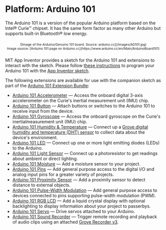 # Platform: Arduino 101

The Arduino 101 is a version of the popular Arduino platform based on the Intel&reg; Curie&trade; chipset. It has the same form factor as many other Arduino but supports built-in Bluetooth&reg; low energy.

<div style="text-align: center; font-size: 75%; margin: 16pt 0;">
![Image of the Arduino/Genuino 101 board. Source: arduino.cc](/images/AG101.jpg)
<br>
Image source: [Arduino 101 page on Arduino.cc](https://www.arduino.cc/en/Main/ArduinoBoard101)
</div>

MIT App Inventor provides a sketch for the Arduino 101 and extensions to interact with the sketch. Please follow [these instructions](https://docs.google.com/presentation/d/190VjGID52HFxQqRDHuvF3LBZmh3GE6o2BHv-IlprUug/edit?usp=sharing) to program your Arduino 101 with the [App Inventor sketch](/resources/AIM-for-Things-Arduino101.zip).

The following extensions are available for use with the companion sketch as part of the [Arduino 101 Extension Bundle](/resources/Arduino101.aix):

* [Arduino 101 Accelerometer](#/components/arduinoaccelerometer) &mdash; Access the onboard digital 3-axis accelerometer on the Curie's inertial measurement unit (IMU) chip.
* [Arduino 101 Button](#/components/arduinobutton) &mdash; Attach buttons or switches to the Arduino 101 to receive input from the device.
* [Arduino 101 Gyroscope](#/components/arduinogyroscope) &mdash; Access the onboard gyroscope on the Curie's inertialmeasurement unit (IMU) chip.
* [Arduino 101 Humidity & Temperature](#/components/arduinohumidity) &mdash; Connect up a [Grove digital humidity and temperature (DHT) sensor](http://wiki.seeed.cc/Grove-TemperatureAndHumidity_Sensor/) to collect data about the device's environment.
* [Arduino 101 LED](#/components/arduinoled) &mdash; Connect up one or more light emitting diodes (LEDs) to the Arduino.
* [Arduino 101 Light Sensor](#/components/arduinolightsensor) &mdash; Connect up a photoresistor to get readings about ambient or direct lighting.
* [Arduino 101 Moisture](#/components/arduinomoisture) &mdash; Add a moisture sensor to your project.
* [Arduino 101 Pins](#/components/arduinopins) &mdash; Add general purpose access to the digital I/O and analog input pins for a greater variety of projects.
* [Arduino 101 Proximity Sensor](#/components/arduinoproximitysensor) &mdash; Add a proximity sensor to detect distance to external objects.
* [Arduino 101 Pulse-Width Modulation](#/components/arduinopwm) &mdash; Add general purpose access to devices connected to pins supporting pulse-width modulation (PWM).
* [Arduino 101 RGB LCD](#/components/arduinorgblcd) &mdash; Add a liquid crystal display with optional backlighting to display information about your project to passerbys.
* [Arduino 101 Servo](#/components/arduinoservo) &mdash; Drive servos attached to your Arduino.
* [Arduino 101 Sound Recorder](#/components/arduinosoundrecorder) &mdash; Trigger remote recording and playback of audio clips using an attached [Grove Recorder v3](http://wiki.seeed.cc/Grove-Recorder_v3.0/).
